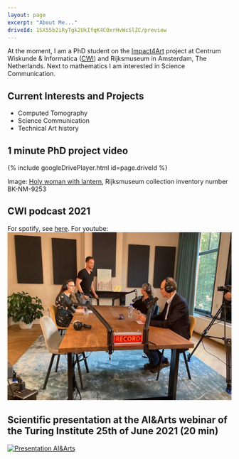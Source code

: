 ```yaml
---
layout: page
excerpt: "About Me..."
driveId: 1SX55b2iRyTgk2UkIfqK4COxrHvWcSlZC/preview
---
```


At the moment, I am a PhD student on the [Impact4Art](https://www.nicas-research.nl/projects/impact4art/) project at Centrum Wiskunde & Informatica ([CWI](https://www.cwi.nl/)) and Rijksmuseum in Amsterdam, The Netherlands. Next to mathematics I am interested in Science Communication. 

## Current Interests and Projects
- Computed Tomography
- Science Communication
- Technical Art history

## 1 minute PhD project video

{% include googleDrivePlayer.html id=page.driveId %}

Image: [Holy woman with lantern](https://www.rijksmuseum.nl/nl/collectie/BK-NM-9253), Rijksmuseum collection inventory number BK-NM-9253

## CWI podcast 2021
For spotify, see [here](https://open.spotify.com/show/3qflIK954yDYYGg1guVdrK?si=3585a8ad2d204d35&nd=1).
For youtube:
[![Podcast](/images/cwicast21.png)](https://www.youtube.com/watch?v=8-z6BuM3798&t=49s)

## Scientific presentation at the AI&Arts webinar of the Turing Institute 25th of June 2021 (20 min)
[![Presentation AI&Arts](/images/Bossema_25_06_2021.png)](https://www.youtube.com/watch?v=vBB149Togl0)

